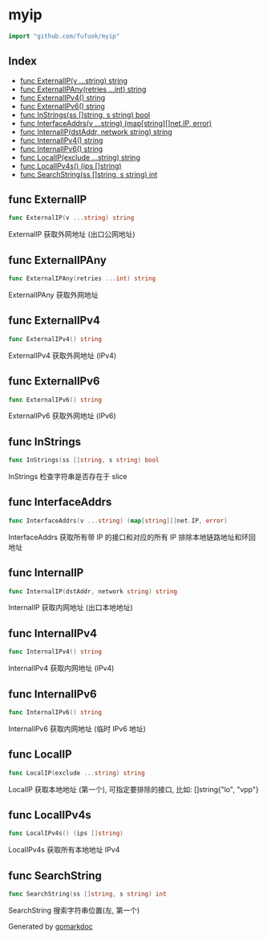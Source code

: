 <!-- Code generated by gomarkdoc. DO NOT EDIT -->

# myip

```go
import "github.com/fufuok/myip"
```

## Index

- [func ExternalIP(v ...string) string](<#func-externalip>)
- [func ExternalIPAny(retries ...int) string](<#func-externalipany>)
- [func ExternalIPv4() string](<#func-externalipv4>)
- [func ExternalIPv6() string](<#func-externalipv6>)
- [func InStrings(ss []string, s string) bool](<#func-instrings>)
- [func InterfaceAddrs(v ...string) (map[string][]net.IP, error)](<#func-interfaceaddrs>)
- [func InternalIP(dstAddr, network string) string](<#func-internalip>)
- [func InternalIPv4() string](<#func-internalipv4>)
- [func InternalIPv6() string](<#func-internalipv6>)
- [func LocalIP(exclude ...string) string](<#func-localip>)
- [func LocalIPv4s() (ips []string)](<#func-localipv4s>)
- [func SearchString(ss []string, s string) int](<#func-searchstring>)


## func ExternalIP

```go
func ExternalIP(v ...string) string
```

ExternalIP 获取外网地址 \(出口公网地址\)

## func ExternalIPAny

```go
func ExternalIPAny(retries ...int) string
```

ExternalIPAny 获取外网地址

## func ExternalIPv4

```go
func ExternalIPv4() string
```

ExternalIPv4 获取外网地址 \(IPv4\)

## func ExternalIPv6

```go
func ExternalIPv6() string
```

ExternalIPv6 获取外网地址 \(IPv6\)

## func InStrings

```go
func InStrings(ss []string, s string) bool
```

InStrings 检查字符串是否存在于 slice

## func InterfaceAddrs

```go
func InterfaceAddrs(v ...string) (map[string][]net.IP, error)
```

InterfaceAddrs 获取所有带 IP 的接口和对应的所有 IP 排除本地链路地址和环回地址

## func InternalIP

```go
func InternalIP(dstAddr, network string) string
```

InternalIP 获取内网地址 \(出口本地地址\)

## func InternalIPv4

```go
func InternalIPv4() string
```

InternalIPv4 获取内网地址 \(IPv4\)

## func InternalIPv6

```go
func InternalIPv6() string
```

InternalIPv6 获取内网地址 \(临时 IPv6 地址\)

## func LocalIP

```go
func LocalIP(exclude ...string) string
```

LocalIP 获取本地地址 \(第一个\), 可指定要排除的接口, 比如: \[\]string\{"lo", "vpp"\}

## func LocalIPv4s

```go
func LocalIPv4s() (ips []string)
```

LocalIPv4s 获取所有本地地址 IPv4

## func SearchString

```go
func SearchString(ss []string, s string) int
```

SearchString 搜索字符串位置\(左, 第一个\)



Generated by [gomarkdoc](<https://github.com/princjef/gomarkdoc>)
